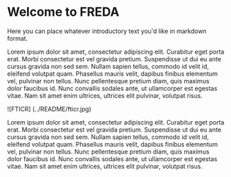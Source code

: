 # Welcome to FREDA
Here you can place whatever introductory text you'd like in markdown format. 

Lorem ipsum dolor sit amet, consectetur adipiscing elit. Curabitur eget porta erat. Morbi consectetur est vel gravida pretium. Suspendisse ut dui eu ante cursus gravida non sed sem. Nullam sapien tellus, commodo id velit id, eleifend volutpat quam. Phasellus mauris velit, dapibus finibus elementum vel, pulvinar non tellus. Nunc pellentesque pretium diam, quis maximus dolor faucibus id. Nunc convallis sodales ante, ut ullamcorper est egestas vitae. Nam sit amet enim ultrices, ultrices elit pulvinar, volutpat risus.

![FTICR] (../README/fticr.jpg)

Lorem ipsum dolor sit amet, consectetur adipiscing elit. Curabitur eget porta erat. Morbi consectetur est vel gravida pretium. Suspendisse ut dui eu ante cursus gravida non sed sem. Nullam sapien tellus, commodo id velit id, eleifend volutpat quam. Phasellus mauris velit, dapibus finibus elementum vel, pulvinar non tellus. Nunc pellentesque pretium diam, quis maximus dolor faucibus id. Nunc convallis sodales ante, ut ullamcorper est egestas vitae. Nam sit amet enim ultrices, ultrices elit pulvinar, volutpat risus.
